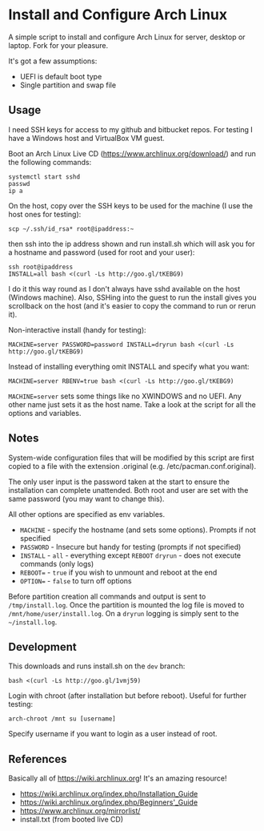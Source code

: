 # Install and Configure Arch Linux

A simple script to install and configure Arch Linux for server, desktop or laptop.
Fork for your pleasure.

It's got a few assumptions:

* UEFI is default boot type
* Single partition and swap file



## Usage

I need SSH keys for access to my github and bitbucket repos. For testing I have a Windows host
and VirtualBox VM guest.

Boot an Arch Linux Live CD (https://www.archlinux.org/download/) and run the following commands:

    systemctl start sshd
    passwd
    ip a

On the host, copy over the SSH keys to be used for the machine (I use the host ones for testing):

    scp ~/.ssh/id_rsa* root@ipaddress:~

then ssh into the ip address shown and run install.sh which will ask you for a hostname and
password (used for root and your user):

    ssh root@ipaddress
    INSTALL=all bash <(curl -Ls http://goo.gl/tKEBG9)

I do it this way round as I don't always have sshd available on the host (Windows machine). Also,
SSHing into the guest to run the install gives you scrollback on the host (and it's easier to
copy the command to run or rerun it).

Non-interactive install (handy for testing):

    MACHINE=server PASSWORD=password INSTALL=dryrun bash <(curl -Ls http://goo.gl/tKEBG9)

Instead of installing everything omit INSTALL and specify what you want:

    MACHINE=server RBENV=true bash <(curl -Ls http://goo.gl/tKEBG9)

`MACHINE=server` sets some things like no XWINDOWS and no UEFI. Any other name just sets it as
the host name. Take a look at the script for all the options and variables.

## Notes

System-wide configuration files that will be modified by this script are first copied to a
file with the extension .original (e.g. /etc/pacman.conf.original).

The only user input is the password taken at the start to ensure the installation can complete
unattended. Both root and user are set with the same password (you may want to change this).

All other options are specified as env variables.

* `MACHINE` - specify the hostname (and sets some options). Prompts if not specified
* `PASSWORD` - Insecure but handy for testing (prompts if not specified)
* `INSTALL` -  `all` - everything except `REBOOT`
               `dryrun` - does not execute commands (only logs)
* `REBOOT=` - `true` if you wish to unmount and reboot at the end
* `OPTION=` - `false` to turn off options

Before partition creation all commands and output is sent to `/tmp/install.log`. Once the
partition is mounted the log file is moved to `/mnt/home/user/install.log`. On a `dryrun`
logging is simply sent to the `~/install.log`.


## Development

This downloads and runs install.sh on the `dev` branch:

    bash <(curl -Ls http://goo.gl/1vmj59)

Login with chroot (after installation but before reboot). Useful for further testing:

    arch-chroot /mnt su [username]

Specify username if you want to login as a user instead of root.



## References

Basically all of https://wiki.archlinux.org! It's an amazing resource!

* https://wiki.archlinux.org/index.php/Installation_Guide
* https://wiki.archlinux.org/index.php/Beginners'_Guide
* https://www.archlinux.org/mirrorlist/
* install.txt (from booted live CD)
